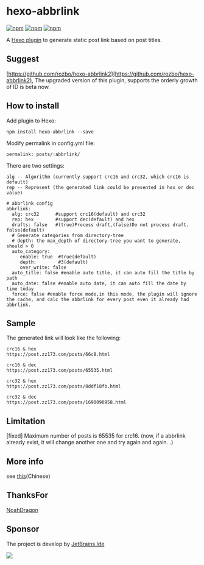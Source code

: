 # hexo-abbrlink
[![npm](https://img.shields.io/npm/dm/hexo-abbrlink.svg)](https://www.npmjs.com/package/hexo-abbrlink)
[![npm](https://img.shields.io/npm/dy/hexo-abbrlink.svg)](https://www.npmjs.com/package/hexo-abbrlink)
[![npm](https://img.shields.io/npm/dt/hexo-abbrlink.svg)](https://www.npmjs.com/package/hexo-abbrlink)

A [Hexo plugin](https://hexo.io/plugins/) to generate static post link based on post titles.
## Suggest
[https://github.com/rozbo/hexo-abbrlink2](https://github.com/rozbo/hexo-abbrlink2), The upgraded version of this plugin, supports the orderly growth of ID is beta now.
## How to install

Add plugin to Hexo:

```
npm install hexo-abbrlink --save
```

Modify permalink in config.yml file:

```
permalink: posts/:abbrlink/
```

There are two settings:

```
alg -- Algorithm (currently support crc16 and crc32, which crc16 is default)
rep -- Represent (the generated link could be presented in hex or dec value)
```

```
# abbrlink config
abbrlink:
  alg: crc32      #support crc16(default) and crc32
  rep: hex        #support dec(default) and hex
  drafts: false   #(true)Process draft,(false)Do not process draft. false(default) 
  # Generate categories from directory-tree
  # depth: the max_depth of directory-tree you want to generate, should > 0
  auto_category:
     enable: true  #true(default)
     depth:        #3(default)
     over_write: false 
  auto_title: false #enable auto title, it can auto fill the title by path
  auto_date: false #enable auto date, it can auto fill the date by time today
  force: false #enable force mode,in this mode, the plugin will ignore the cache, and calc the abbrlink for every post even it already had abbrlink.
```

## Sample

The generated link will look like the following:

```
crc16 & hex
https://post.zz173.com/posts/66c8.html

crc16 & dec
https://post.zz173.com/posts/65535.html
```

```
crc32 & hex
https://post.zz173.com/posts/8ddf18fb.html

crc32 & dec
https://post.zz173.com/posts/1690090958.html
```

## Limitation
[fixed] Maximum number of posts is 65535 for crc16. (now, if a abbrlink already exist, it will change another one and try again and again...) 
## More info

see [this](https://post.zz173.com/detail/hexo-abbrlink.html)(Chinese)

## ThanksFor

[NoahDragon](https://github.com/NoahDragon)


## Sponsor
The project is develop by [JetBrains Ide](https://www.jetbrains.com/?from=puck)

[![](https://www.jetbrains.com/company/brand/img/logo1.svg)](https://www.jetbrains.com/?from=puck)
